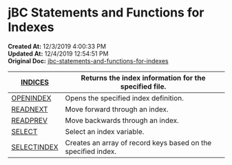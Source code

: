 # jBC Statements and Functions for Indexes

**Created At:** 12/3/2019 4:00:33 PM  
**Updated At:** 12/4/2019 12:54:51 PM  
**Original Doc:** [jbc-statements-and-functions-for-indexes](https://docs.jbase.com/48152-indexes/jbc-statements-and-functions-for-indexes)  





| [INDICES](./../../jbase-basic-%28jbc%29/indices)<br> | Returns the index information for the specified file.<br> |
| --- | --- |
| [OPENINDEX](./../../jbase-basic-%28jbc%29/openindex)<br> | Opens the specified index definition.<br> |
| [READNEXT](./../../jbase-basic-%28jbc%29/readnext-key)<br> | Move forward through an index.<br> |
| [READPREV](./../../jbase-basic-%28jbc%29/readprev)<br> | Move backwards through an index.<br> |
| [SELECT](./../select-%28with-index%29)<br> | Select an index variable.<br> |
| [SELECTINDEX](./../../jbase-basic-%28jbc%29/selectindex)<br> | Creates an array of record keys based on the specified index.<br> |




